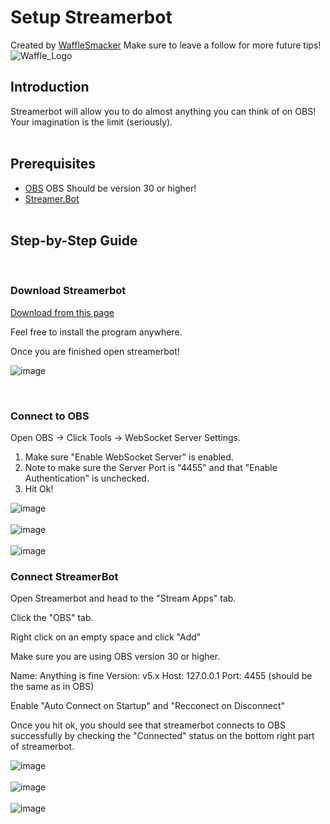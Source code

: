# Setup Streamerbot
Created by [WaffleSmacker](https://www.twitch.tv/wafflesmacker) Make sure to leave a follow for more future tips!
<br>
![Waffle_Logo](https://github.com/WaffleSmacker/WaffleSmacker/assets/131427794/47f02801-7a5d-4c9f-a9b7-04bb6d9bd968)
<br>


## Introduction

Streamerbot will allow you to do almost anything you can think of on OBS!
Your imagination is the limit (seriously).
<br><br>

## Prerequisites

- [OBS](https://obsproject.com/)  OBS Should be version 30 or higher!
- [Streamer.Bot](https://streamer.bot/)
<br><br>

## Step-by-Step Guide

<br>

### Download Streamerbot
[Download from this page](https://streamer.bot/)

Feel free to install the program anywhere.

Once you are finished open streamerbot!

![image](https://github.com/WaffleSmacker/WaffleSmacker/assets/131427794/c0277d93-6784-48ce-bce6-039e9b3078e2)

<br>

### Connect to OBS

Open OBS -> Click Tools -> WebSocket Server Settings.

1. Make sure "Enable WebSocket Server" is enabled.
2. Note to make sure the Server Port is "4455" and that "Enable Authentication" is unchecked.
3. Hit Ok!

![image](https://github.com/WaffleSmacker/WaffleSmacker/assets/131427794/213782aa-19b6-4f8f-92b6-1b1a11dc1cfa)
<br><br>
![image](https://github.com/WaffleSmacker/WaffleSmacker/assets/131427794/5a8bf244-0c52-4de7-9d3e-4c293f2bcba2)
<br><br>
![image](https://github.com/WaffleSmacker/WaffleSmacker/assets/131427794/c0426d28-d5d8-485e-9bb5-0c85943c8d63)

### Connect StreamerBot

Open Streamerbot and head to the "Stream Apps" tab.

Click the "OBS" tab.

Right click on an empty space and click "Add"

Make sure you are using OBS version 30 or higher.

Name: Anything is fine
Version: v5.x
Host: 127.0.0.1
Port: 4455  (should be the same as in OBS)

Enable "Auto Connect on Startup" and "Recconect on Disconnect"

Once you hit ok, you should see that streamerbot connects to OBS successfully by checking the "Connected" status on the bottom right part of streamerbot.

![image](https://github.com/WaffleSmacker/WaffleSmacker/assets/131427794/a786a001-43bd-4e8d-8743-b55d62a66848)
<br><br>
![image](https://github.com/WaffleSmacker/WaffleSmacker/assets/131427794/67e43c13-8737-44b0-940a-3599dea76154)
<br><br>
![image](https://github.com/WaffleSmacker/WaffleSmacker/assets/131427794/3b9b2fcd-dac8-4426-9852-5cf0dbf126a6)


